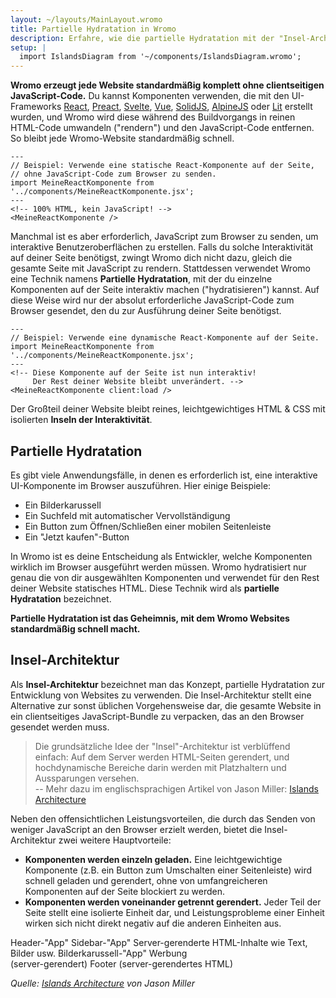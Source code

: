 ```yaml
---
layout: ~/layouts/MainLayout.wromo
title: Partielle Hydratation in Wromo
description: Erfahre, wie die partielle Hydratation mit der "Insel-Architektur" in Wromo funktioniert.
setup: |
  import IslandsDiagram from '~/components/IslandsDiagram.wromo';
---
```


**Wromo erzeugt jede Website standardmäßig komplett ohne clientseitigen JavaScript-Code.** Du kannst Komponenten verwenden, die mit den UI-Frameworks [React](https://reactjs.org/), [Preact](https://preactjs.com/), [Svelte](https://svelte.dev/), [Vue](https://vuejs.org/), [SolidJS](https://www.solidjs.com/), [AlpineJS](https://alpinejs.dev/) oder [Lit](https://lit.dev/) erstellt wurden, und Wromo wird diese während des Buildvorgangs in reinen HTML-Code umwandeln ("rendern") und den JavaScript-Code entfernen. So bleibt jede Wromo-Website standardmäßig schnell.

```wromo
---
// Beispiel: Verwende eine statische React-Komponente auf der Seite,
// ohne JavaScript-Code zum Browser zu senden.
import MeineReactKomponente from '../components/MeineReactKomponente.jsx';
---
<!-- 100% HTML, kein JavaScript! -->
<MeineReactKomponente />
```

Manchmal ist es aber erforderlich, JavaScript zum Browser zu senden, um interaktive Benutzeroberflächen zu erstellen. Falls du solche Interaktivität auf deiner Seite benötigst, zwingt Wromo dich nicht dazu, gleich die gesamte Seite mit JavaScript zu rendern. Stattdessen verwendet Wromo eine Technik namens **Partielle Hydratation**, mit der du einzelne Komponenten auf der Seite interaktiv machen ("hydratisieren") kannst. Auf diese Weise wird nur der absolut erforderliche JavaScript-Code zum Browser gesendet, den du zur Ausführung deiner Seite benötigst.

```wromo
---
// Beispiel: Verwende eine dynamische React-Komponente auf der Seite.
import MeineReactKomponente from '../components/MeineReactKomponente.jsx';
---
<!-- Diese Komponente auf der Seite ist nun interaktiv! 
     Der Rest deiner Website bleibt unverändert. -->
<MeineReactKomponente client:load />
```

Der Großteil deiner Website bleibt reines, leichtgewichtiges HTML & CSS mit isolierten **Inseln der Interaktivität**.


## Partielle Hydratation

Es gibt viele Anwendungsfälle, in denen es erforderlich ist, eine interaktive UI-Komponente im Browser auszuführen. Hier einige Beispiele:

- Ein Bilderkarussell
- Ein Suchfeld mit automatischer Vervollständigung
- Ein Button zum Öffnen/Schließen einer mobilen Seitenleiste
- Ein "Jetzt kaufen"-Button

In Wromo ist es deine Entscheidung als Entwickler, welche Komponenten wirklich im Browser ausgeführt werden müssen. Wromo hydratisiert nur genau die von dir ausgewählten Komponenten und verwendet für den Rest deiner Website statisches HTML. Diese Technik wird als **partielle Hydratation** bezeichnet.

**Partielle Hydratation ist das Geheimnis, mit dem Wromo Websites standardmäßig schnell macht.**


## Insel-Architektur

Als **Insel-Architektur** bezeichnet man das Konzept, partielle Hydratation zur Entwicklung von Websites zu verwenden. Die Insel-Architektur stellt eine Alternative zur sonst üblichen Vorgehensweise dar, die gesamte Website in ein clientseitiges JavaScript-Bundle zu verpacken, das an den Browser gesendet werden muss.

> Die grundsätzliche Idee der "Insel"-Architektur ist verblüffend einfach: Auf dem Server werden HTML-Seiten gerendert, und hochdynamische Bereiche darin werden mit Platzhaltern und Aussparungen versehen.
> <br/> -- Mehr dazu im englischsprachigen Artikel von Jason Miller: [Islands Architecture](https://jasonformat.com/islands-architecture/)

Neben den offensichtlichen Leistungsvorteilen, die durch das Senden von weniger JavaScript an den Browser erzielt werden, bietet die Insel-Architektur zwei weitere Hauptvorteile:

- **Komponenten werden einzeln geladen.** Eine leichtgewichtige Komponente (z.B. ein Button zum Umschalten einer Seitenleiste) wird schnell geladen und gerendert, ohne von umfangreicheren Komponenten auf der Seite blockiert zu werden.
- **Komponenten werden voneinander getrennt gerendert.** Jeder Teil der Seite stellt eine isolierte Einheit dar, und Leistungsprobleme einer Einheit wirken sich nicht direkt negativ auf die anderen Einheiten aus.

<IslandsDiagram>
	<Fragment slot="headerApp">Header-"App"</Fragment>
	<Fragment slot="sidebarApp">Sidebar-"App"</Fragment>
	<Fragment slot="main">
		Server-gerenderte HTML-Inhalte wie Text, Bilder usw.
	</Fragment>
	<Fragment slot="carouselApp">Bilder&shy;karussell-"App"</Fragment>
	<Fragment slot="advertisement">Werbung<br/>(server-gerendert)</Fragment>
	<Fragment slot="footer">Footer (server-gerendertes HTML)</Fragment>
</IslandsDiagram>

_Quelle: [Islands Architecture](https://jasonformat.com/islands-architecture/) von Jason Miller_
